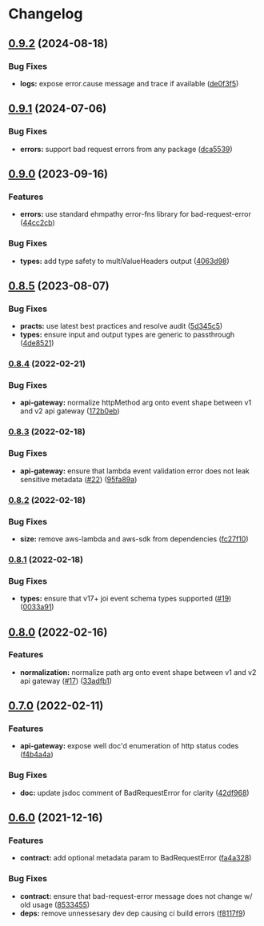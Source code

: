 # Changelog

## [0.9.2](https://github.com/ehmpathy/simple-lambda-handlers/compare/v0.9.1...v0.9.2) (2024-08-18)


### Bug Fixes

* **logs:** expose error.cause message and trace if available ([de0f3f5](https://github.com/ehmpathy/simple-lambda-handlers/commit/de0f3f52a8e6ab269e218d388184b9a1ce4425f1))

## [0.9.1](https://github.com/ehmpathy/simple-lambda-handlers/compare/v0.9.0...v0.9.1) (2024-07-06)


### Bug Fixes

* **errors:** support bad request errors from any package ([dca5539](https://github.com/ehmpathy/simple-lambda-handlers/commit/dca55390505f76f804c7625ce364392ae7c9943d))

## [0.9.0](https://github.com/ehmpathy/simple-lambda-handlers/compare/v0.8.5...v0.9.0) (2023-09-16)


### Features

* **errors:** use standard ehmpathy error-fns library for bad-request-error ([44cc2cb](https://github.com/ehmpathy/simple-lambda-handlers/commit/44cc2cb8d3d511bacf08856310b39337db265f14))


### Bug Fixes

* **types:** add type safety to multiValueHeaders output ([4063d98](https://github.com/ehmpathy/simple-lambda-handlers/commit/4063d9838c300a459bf9db1f3fbc354bf7a106b5))

## [0.8.5](https://github.com/ehmpathy/simple-lambda-handlers/compare/v0.8.4...v0.8.5) (2023-08-07)


### Bug Fixes

* **practs:** use latest best practices and resolve audit ([5d345c5](https://github.com/ehmpathy/simple-lambda-handlers/commit/5d345c53792da2e4dfe1a864dfc4afc5f4d10316))
* **types:** ensure input and output types are generic to passthrough ([4de8521](https://github.com/ehmpathy/simple-lambda-handlers/commit/4de8521189fe249cc8d7b1e6cf1c6ada00b8c82a))

### [0.8.4](https://www.github.com/uladkasach/simple-lambda-handlers/compare/v0.8.3...v0.8.4) (2022-02-21)


### Bug Fixes

* **api-gateway:** normalize httpMethod arg onto event shape between v1 and v2 api gateway ([172b0eb](https://www.github.com/uladkasach/simple-lambda-handlers/commit/172b0eb8a934aa3b941c6c9d9ecc597b0d24563d))

### [0.8.3](https://www.github.com/uladkasach/simple-lambda-handlers/compare/v0.8.2...v0.8.3) (2022-02-18)


### Bug Fixes

* **api-gateway:** ensure that lambda event validation error does not leak sensitive metadata ([#22](https://www.github.com/uladkasach/simple-lambda-handlers/issues/22)) ([95fa89a](https://www.github.com/uladkasach/simple-lambda-handlers/commit/95fa89aaf1c9ac2f7c564286728fea4399075ae5))

### [0.8.2](https://www.github.com/uladkasach/simple-lambda-handlers/compare/v0.8.1...v0.8.2) (2022-02-18)


### Bug Fixes

* **size:** remove aws-lambda and aws-sdk from dependencies ([fc27f10](https://www.github.com/uladkasach/simple-lambda-handlers/commit/fc27f10909984593c7abba49ce87f20c118d17ff))

### [0.8.1](https://www.github.com/uladkasach/simple-lambda-handlers/compare/v0.8.0...v0.8.1) (2022-02-18)


### Bug Fixes

* **types:** ensure that v17+ joi event schema types supported ([#19](https://www.github.com/uladkasach/simple-lambda-handlers/issues/19)) ([0033a91](https://www.github.com/uladkasach/simple-lambda-handlers/commit/0033a91caf0cf679db954e726cda70155d11fe4b))

## [0.8.0](https://www.github.com/uladkasach/simple-lambda-handlers/compare/v0.7.0...v0.8.0) (2022-02-16)


### Features

* **normalization:** normalize path arg onto event shape between v1 and v2 api gateway ([#17](https://www.github.com/uladkasach/simple-lambda-handlers/issues/17)) ([33adfb1](https://www.github.com/uladkasach/simple-lambda-handlers/commit/33adfb1ce23b9b86d1314e89b8ca4ea5d960f57e))

## [0.7.0](https://www.github.com/uladkasach/simple-lambda-handlers/compare/v0.6.0...v0.7.0) (2022-02-11)


### Features

* **api-gateway:** expose well doc'd enumeration of http status codes ([f4b4a4a](https://www.github.com/uladkasach/simple-lambda-handlers/commit/f4b4a4a04855dfd4ca173b1ca154f5af4b600c3c))


### Bug Fixes

* **doc:** update jsdoc comment of BadRequestError for clarity ([42df968](https://www.github.com/uladkasach/simple-lambda-handlers/commit/42df96813c1e53f6e6f45cf6575c3a6a83a21acb))

## [0.6.0](https://www.github.com/uladkasach/simple-lambda-handlers/compare/v0.5.0...v0.6.0) (2021-12-16)


### Features

* **contract:** add optional metadata param to BadRequestError ([fa4a328](https://www.github.com/uladkasach/simple-lambda-handlers/commit/fa4a328ddfd5b70371d070cb1185b9b411339a89))


### Bug Fixes

* **contract:** ensure that bad-request-error message does not change w/ old usage ([8533455](https://www.github.com/uladkasach/simple-lambda-handlers/commit/85334559244b7c5db1420bfd599dc48e9e841765))
* **deps:** remove unnessesary dev dep causing ci build errors ([f8117f9](https://www.github.com/uladkasach/simple-lambda-handlers/commit/f8117f9cfcdd4c1a96d53fc5723a30a20c38b7f0))
